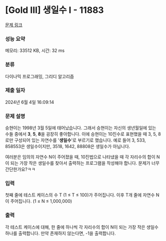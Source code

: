 # [Gold III] 생일수 I - 11883 

[문제 링크](https://www.acmicpc.net/problem/11883) 

### 성능 요약

메모리: 33512 KB, 시간: 32 ms

### 분류

다이나믹 프로그래밍, 그리디 알고리즘

### 제출 일자

2024년 6월 4일 16:09:14

### 문제 설명

<p>승현이는 1998년 3월 5일에 태어났습니다. 그래서 승현이는 자신의 생년월일에 있는 수들 중에서 <strong>3</strong>, <strong>5</strong>, <strong>8</strong>을 굉장히 좋아합니다. 이에 승현이는 10진수로 표현했을 때 3, 5, 8로만 구성되어 있는 자연수를 '<strong>생일수</strong>'로 부르기로 했습니다. 예로 들어 3, 533, 858553은 생일수이지만, 3518, 1642, 88808은 생일수가 아닙니다.</p>

<p>여러분은 임의의 자연수 N이 주어졌을 때, 10진법으로 나타냈을 때 각 자리수의 합이 N이 되는 가장 작은 생일수를 찾아서 출력하는 프로그램을 작성해야 합니다. 문제가 너무 간단한가요?ㅋㅋ</p>

### 입력 

 <p>첫째 줄에 테스트 케이스의 수 T (1 ≤ T ≤ 100)가 주어집니다. 이후 T개 줄에 자연수 N이 주어집니다. (1 ≤ N ≤ 1,000,000)</p>

<p> </p>

### 출력 

 <p>각 테스트 케이스에 대해, 한 줄에 하나씩 각 자리수의 합이 N이 되는 가장 작은 생일수 하나를 출력합니다. 만약 존재하지 않는다면, -1을 출력합니다.</p>

